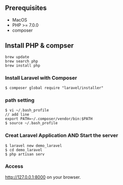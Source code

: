 ## Prerequisites
* MacOS
* PHP >= 7.0.0
* composer

## Install PHP & compser
```
brew update
brew search php
brew install php
```

### Install Laravel with Composer
```
$ composer global require "laravel/installer" 
```

### path setting
```
$ vi ~/.bash_profile  
// add line 
export PATH=~/.composer/vendor/bin:$PATH
$ source ~/.bash_profile  
```

### Creat Laravel Application AND Start the server
```
$ laravel new demo_laravel
$ cd demo_laravel
$ php artisan serv 
```

### Access
http://127.0.0.1:8000 on your browser.
